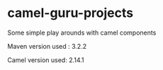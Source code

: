 # camel-guru-projects
Some simple play arounds with camel components

Maven version used : 3.2.2

Camel version used: 2.14.1
